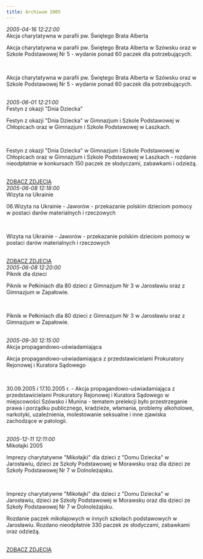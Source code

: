 ```yaml
---
title: Archiwum 2005
---
```


<div class="archiveItem">
<i>2005-04-16 12:22:00</i><br>
Akcja charytatywna w parafii pw. Świętego Brata Alberta<p>Akcja charytatywna w parafii pw. Świętego Brata Alberta w Szówsku oraz w Szkole Podstawowej Nr 5 - wydanie ponad 60 paczek dla potrzebujących.</p><br>
<p>Akcja charytatywna w parafii pw. Świętego Brata Alberta w Szówsku oraz w Szkole Podstawowej Nr 5 - wydanie ponad 60 paczek dla potrzebujących.</p><br>
</div>
<div class="archiveItem">
<i>2005-06-01 12:21:00</i><br>
Festyn z okazji &quot;Dnia Dziecka&quot;<p>Festyn z okazji "Dnia Dziecka" w Gimnazjum i Szkole Podstawowej w Chłopicach oraz w Gimnazjum i Szkole Podstawowej w Laszkach.</p><br>
<p>Festyn z okazji "Dnia Dziecka" w Gimnazjum i Szkole Podstawowej w Chłopicach oraz w Gimnazjum i Szkole Podstawowej w Laszkach - rozdanie nieodpłatnie w konkursach 150 paczek ze słodyczami, zabawkami i odzieżą.</p><br>
<a href="#" class="loadImages">ZOBACZ ZDJĘCIA</a><br>
<div class="centerImgsEmpty">
<a href="img/archive_files/festyn.jpg" target="_blank"><img data-src="img/archive_files/festyn.jpg" /></a><br>
</div>
</div>
<div class="archiveItem">
<i>2005-06-08 12:18:00</i><br>
Wizyta na Ukrainie<p>06.Wizyta na Ukrainie - Jaworów - przekazanie polskim dzieciom pomocy w postaci darów materialnych i rzeczowych</p><br>
<p>Wizyta na Ukrainie - Jaworów - przekazanie polskim dzieciom pomocy w postaci darów materialnych i rzeczowych</p><br>
<a href="#" class="loadImages">ZOBACZ ZDJĘCIA</a><br>
<div class="centerImgsEmpty">
<a href="img/archive_files/bebenek.jpg" target="_blank"><img data-src="img/archive_files/bebenek.jpg" /></a><br>
<a href="img/archive_files/jaworow.jpg" target="_blank"><img data-src="img/archive_files/jaworow.jpg" /></a><br>
<a href="img/archive_files/jaworow[1].jpg" target="_blank"><img data-src="img/archive_files/jaworow[1].jpg" /></a><br>
<a href="img/archive_files/ukraina.jpg" target="_blank"><img data-src="img/archive_files/ukraina.jpg" /></a><br>
</div>
</div>
<div class="archiveItem">
<i>2005-06-08 12:20:00</i><br>
Piknik dla dzieci<p>Piknik w Pełkiniach dla 80 dzieci z Gimnazjum Nr 3 w Jarosławiu oraz z Gimnazjum w Zapałowie.</p><br>
<p>Piknik w Pełkiniach dla 80 dzieci z Gimnazjum Nr 3 w Jarosławiu oraz z Gimnazjum w Zapałowie.</p><br>
</div>
<div class="archiveItem">
<i>2005-09-30 12:15:00</i><br>
Akcja propagandowo-uświadamiająca<p>Akcja propagandowo-uświadamiająca z przedstawicielami Prokuratory Rejonowej i Kuratora Sądowego</p><br>
<p>30.09.2005 i 17.10.2005 r. - Akcja propagandowo-uświadamiająca z przedstawicielami Prokuratory Rejonowej i Kuratora Sądowego w miejscowości Szówsko i Munina - tematem prelekcji było przestrzeganie prawa i porządku publicznego, kradzieże, włamania, problemy alkoholowe, narkotyki, uzależnienia, molestowanie seksualne i inne zjawiska zachodzące w patologii.</p><br>
</div>
<div class="archiveItem">
<i>2005-12-11 12:11:00</i><br>
Mikołajki 2005<p>Imprezy charytatywne "Mikołajki" dla dzieci z "Domu Dziecka" w Jarosławiu, dzieci ze Szkoły Podstawowej w Morawsku oraz dla dzieci ze Szkoły Podstawowej Nr 7 w Dolnoleżajsku.</p><br>
<p>Imprezy charytatywne "Mikołajki" dla dzieci z "Domu Dziecka" w Jarosławiu, dzieci ze Szkoły Podstawowej w Morawsku oraz dla dzieci ze Szkoły Podstawowej Nr 7 w Dolnoleżajsku.</p><p>Rozdanie paczek mikołajowych w innych szkołach podstawowych w Jarosławiu. Rozdano nieodpłatnie 330 paczek ze słodyczami, zabawkami oraz odzieżą.</p><br>
<a href="#" class="loadImages">ZOBACZ ZDJĘCIA</a><br>
<div class="centerImgsEmpty">
<a href="img/archive_files/05.jpg" target="_blank"><img data-src="img/archive_files/05.jpg" /></a><br>
<a href="img/archive_files/morawsko_12.2005.jpg" target="_blank"><img data-src="img/archive_files/morawsko_12.2005.jpg" /></a><br>
</div>
</div>
